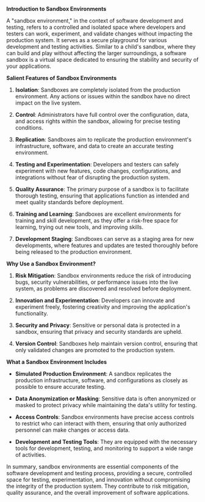 **Introduction to Sandbox Environments**

A "sandbox environment," in the context of software development and testing, refers to a controlled and isolated space where developers and testers can work, experiment, and validate changes without impacting the production system. It serves as a secure playground for various development and testing activities. Similar to a child's sandbox, where they can build and play without affecting the larger surroundings, a software sandbox is a virtual space dedicated to ensuring the stability and security of your applications.

**Salient Features of Sandbox Environments**

1. **Isolation**: Sandboxes are completely isolated from the production environment. Any actions or issues within the sandbox have no direct impact on the live system.

2. **Control**: Administrators have full control over the configuration, data, and access rights within the sandbox, allowing for precise testing conditions.

3. **Replication**: Sandboxes aim to replicate the production environment's infrastructure, software, and data to create an accurate testing environment.

4. **Testing and Experimentation**: Developers and testers can safely experiment with new features, code changes, configurations, and integrations without fear of disrupting the production system.

5. **Quality Assurance**: The primary purpose of a sandbox is to facilitate thorough testing, ensuring that applications function as intended and meet quality standards before deployment.

6. **Training and Learning**: Sandboxes are excellent environments for training and skill development, as they offer a risk-free space for learning, trying out new tools, and improving skills.

7. **Development Staging**: Sandboxes can serve as a staging area for new developments, where features and updates are tested thoroughly before being released to the production environment.

**Why Use a Sandbox Environment?**

1. **Risk Mitigation**: Sandbox environments reduce the risk of introducing bugs, security vulnerabilities, or performance issues into the live system, as problems are discovered and resolved before deployment.

2. **Innovation and Experimentation**: Developers can innovate and experiment freely, fostering creativity and improving the application's functionality.

3. **Security and Privacy**: Sensitive or personal data is protected in a sandbox, ensuring that privacy and security standards are upheld.

4. **Version Control**: Sandboxes help maintain version control, ensuring that only validated changes are promoted to the production system.

**What a Sandbox Environment Includes**

- **Simulated Production Environment**: A sandbox replicates the production infrastructure, software, and configurations as closely as possible to ensure accurate testing.

- **Data Anonymization or Masking**: Sensitive data is often anonymized or masked to protect privacy while maintaining the data's utility for testing.

- **Access Controls**: Sandbox environments have precise access controls to restrict who can interact with them, ensuring that only authorized personnel can make changes or access data.

- **Development and Testing Tools**: They are equipped with the necessary tools for development, testing, and monitoring to support a wide range of activities.

In summary, sandbox environments are essential components of the software development and testing process, providing a secure, controlled space for testing, experimentation, and innovation without compromising the integrity of the production system. They contribute to risk mitigation, quality assurance, and the overall improvement of software applications.

